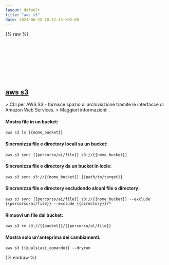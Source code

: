 ```yaml
---
layout: default
title: "aws s3"
date: 2021-06-25 18:12:13 +02:00
---
```

{% raw %}
<h2 id="aws-s3">
  <a href="/it/common/aws-s3.html">aws s3</a> <a href="#aws-s3"><svg class="icon">
    <use href="/assets/images/unicode_sprite.svg#link" />
  </svg></a>
</h2>
> CLI per AWS S3 - fornisce spazio di archiviazione tramite le interfacce di Amazon Web Services.
> Maggiori informazioni: <https://aws.amazon.com/cli>.

#### Mostra file in un bucket:
```shell
aws s3 ls {{nome_bucket}}
```
#### Sincronizza file e directory locali su un bucket:
```shell
aws s3 sync {{percorso/ai/file}} s3://{{nome_bucket}}
```
#### Sincronizza file e directory da un bucket in locle:
```shell
aws s3 sync s3://{{nome_bucket}} {{path/to/target}}
```
#### Sincronizza file e directory escludendo alcuni file o directory:
```shell
aws s3 sync {{percorso/ai/file}} s3://{{nome_bucket}} --exclude {{percorso/al/file}} --exclude {{directory}}/*
```
#### Rimuovi un file dal bucket:
```shell
aws s3 rm s3://{{bucket}}/{{percorso/al/file}}
```
#### Mostra solo un'anteprima dei cambiamenti:
```shell
aws s3 {{qualsiasi_comando}} --dryrun
```
{% endraw %}